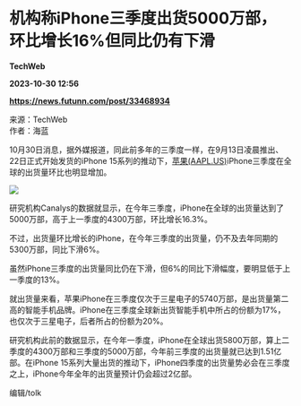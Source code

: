 # 机构称iPhone三季度出货5000万部，环比增长16%但同比仍有下滑
**TechWeb**

**2023-10-30 12:56**

**https://news.futunn.com/post/33468934**

来源：TechWeb  
作者：海蓝

10月30日消息，据外媒报道，同此前多年的三季度一样，在9月13日凌晨推出、22日正式开始发货的iPhone 15系列的推动下，[苹果(AAPL.US)](https://www.futunn.com/quote/stock?m=us&code=AAPL)iPhone三季度在全球的出货量环比也明显增加。

![](https://postimg.futunn.com/16986607084387777151162.jpeg)

研究机构Canalys的数据就显示，在今年三季度，iPhone在全球的出货量达到了5000万部，高于上一季度的4300万部，环比增长16.3%。

不过，出货量环比增长的iPhone，在今年三季度的出货量，仍不及去年同期的5300万部，同比下滑6%。

虽然iPhone三季度的出货量同比仍在下滑，但6%的同比下滑幅度，要明显低于上一季度的13%。

就出货量来看，苹果iPhone在三季度仅次于三星电子的5740万部，是出货量第二高的智能手机品牌。iPhone在三季度全球新出货智能手机中所占的份额为17%，也仅次于三星电子，后者所占的份额为20%。

研究机构此前的数据显示，在今年一季度，iPhone在全球出货5800万部，算上二季度的4300万部和三季度的5000万部，今年前三季度的出货量就已达到1.51亿部。在iPhone 15系列大量出货的推动下，iPhone四季度的出货量势必会在三季度之上，iPhone今年全年的出货量预计仍会超过2亿部。

编辑/tolk